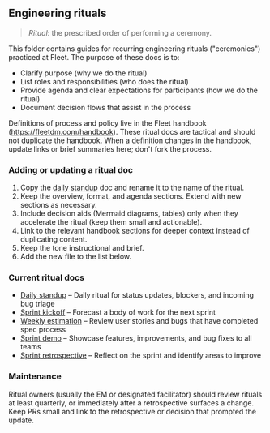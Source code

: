 ## Engineering rituals
> <em>Ritual</em>: the prescribed order of performing a ceremony.

This folder contains guides for recurring engineering rituals ("ceremonies") practiced at Fleet.  The purpose of these docs is to:

- Clarify purpose (why we do the ritual)
- List roles and responsibilities (who does the ritual)
- Provide agenda and clear expectations for participants (how we do the ritual)
- Document decision flows that assist in the process

Definitions of process and policy live in the Fleet handbook (https://fleetdm.com/handbook). These ritual docs are tactical and should not duplicate the handbook. When a definition changes in the handbook, update links or brief summaries here; don't fork the process.

### Adding or updating a ritual doc
1. Copy the [daily standup](./daily-standup.md) doc and rename it to the name of the ritual.
2. Keep the overview, format, and agenda sections. Extend with new sections as necessary.
3. Include decision aids (Mermaid diagrams, tables) only when they accelerate the ritual (keep them small and actionable).
4. Link to the relevant handbook sections for deeper context instead of duplicating content.
5. Keep the tone instructional and brief.
6. Add the new file to the list below.

### Current ritual docs
- [Daily standup](./daily-standup.md) – Daily ritual for status updates, blockers, and incoming bug triage
- [Sprint kickoff](./sprint-kickoff.md) – Forecast a body of work for the next sprint
- [Weekly estimation](./weekly-estimation.md) – Review user stories and bugs that have completed spec process
- [Sprint demo](./sprint-demo.md) – Showcase features, improvements, and bug fixes to all teams
- [Sprint retrospective](./sprint-retrospective.md) – Reflect on the sprint and identify areas to improve

### Maintenance
Ritual owners (usually the EM or designated facilitator) should review rituals at least quarterly, or immediately after a retrospective surfaces a change.  Keep PRs small and link to the retrospective or decision that prompted the update.
